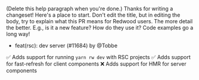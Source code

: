 (Delete this help paragraph when you're done.) Thanks for writing a changeset! Here's a place to start.
Don't edit the title, but in editing the body, try to explain what this PR means for Redwood users.
The more detail the better. E.g., is it a new feature? How do they use it? Code examples go a long way!

- feat(rsc): dev server (#11684) by @Tobbe

✅  Adds support for running `yarn rw dev` with RSC projects
✅  Adds support for fast-refresh for client components
❌  Adds support for HMR for server components